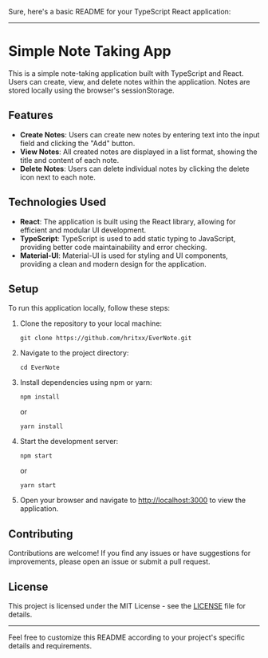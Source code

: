 Sure, here's a basic README for your TypeScript React application:

---

# Simple Note Taking App

This is a simple note-taking application built with TypeScript and React. Users can create, view, and delete notes within the application. Notes are stored locally using the browser's sessionStorage.

## Features

- **Create Notes**: Users can create new notes by entering text into the input field and clicking the "Add" button.
- **View Notes**: All created notes are displayed in a list format, showing the title and content of each note.
- **Delete Notes**: Users can delete individual notes by clicking the delete icon next to each note.

## Technologies Used

- **React**: The application is built using the React library, allowing for efficient and modular UI development.
- **TypeScript**: TypeScript is used to add static typing to JavaScript, providing better code maintainability and error checking.
- **Material-UI**: Material-UI is used for styling and UI components, providing a clean and modern design for the application.

## Setup

To run this application locally, follow these steps:

1. Clone the repository to your local machine:

   ```
   git clone https://github.com/hritxx/EverNote.git
   ```

2. Navigate to the project directory:

   ```
   cd EverNote
   ```

3. Install dependencies using npm or yarn:

   ```
   npm install
   ```

   or

   ```
   yarn install
   ```

4. Start the development server:

   ```
   npm start
   ```

   or

   ```
   yarn start
   ```

5. Open your browser and navigate to [http://localhost:3000](http://localhost:3000) to view the application.

## Contributing

Contributions are welcome! If you find any issues or have suggestions for improvements, please open an issue or submit a pull request.

## License

This project is licensed under the MIT License - see the [LICENSE](LICENSE) file for details.

---

Feel free to customize this README according to your project's specific details and requirements.
